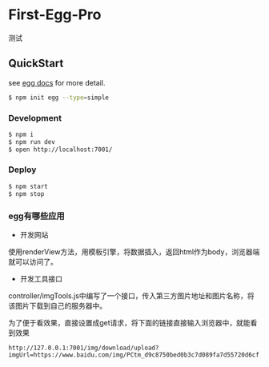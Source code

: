 # First-Egg-Pro

测试

## QuickStart

<!-- add docs here for user -->

see [egg docs][egg] for more detail.

```bash
$ npm init egg --type=simple  
```

### Development

```bash
$ npm i
$ npm run dev
$ open http://localhost:7001/
```

### Deploy

```bash
$ npm start
$ npm stop
```

[egg]: https://eggjs.org

### egg有哪些应用

- 开发网站

使用renderView方法，用模板引擎，将数据插入，返回html作为body，浏览器端就可以访问了。

- 开发工具接口

controller/imgTools.js中编写了一个接口，传入第三方图片地址和图片名称，将该图片下载到自己的服务器中。

为了便于看效果，直接设置成get请求，将下面的链接直接输入浏览器中，就能看到效果

```
http://127.0.0.1:7001/img/download/upload?imgUrl=https://www.baidu.com/img/PCtm_d9c8750bed0b3c7d089fa7d55720d6cf.png&name=PCtm_d9c8750bed0b3c7d089fa7d55720d6cf.png
```
